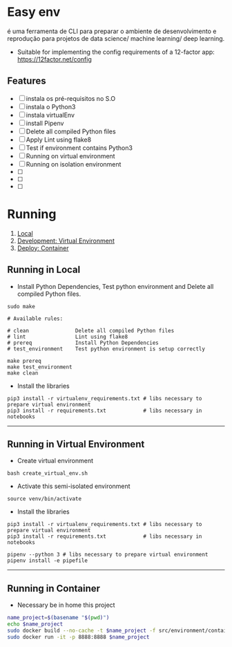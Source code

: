 # Easy env
é uma ferramenta de CLI para preparar o ambiente de desenvolvimento e reprodução para projetos de data science/ machine learning/ deep learning.

- Suitable for implementing the config requirements of a 12-factor app: https://12factor.net/config


## Features
- [ ] instala os pré-requisitos no S.O
- [ ] instala o Python3
- [ ] instala virtualEnv
- [ ] install Pipenv
- [ ] Delete all compiled Python files
- [ ] Apply Lint using flake8
- [ ] Test if environment contains Python3
- [ ] Running on virtual environment
- [ ] Running on isolation environment
- [ ]
- [ ]
- [ ]

# Running
1. [Local](#running-in-local)
2. [Development: Virtual Environment](#running-in-virtual-environment)
3. [Deploy: Container](#running-in-container)


## Running in Local
- Install Python Dependencies, Test python environment and Delete all compiled Python files.

```shell script
sudo make

# Available rules:

# clean               Delete all compiled Python files
# lint                Lint using flake8
# prereq              Install Python Dependencies
# test_environment    Test python environment is setup correctly
```

```shell script
make prereq
make test_environment
make clean
```

- Install the libraries

```shell script
pip3 install -r virtualenv_requirements.txt # libs necessary to prepare virtual environment
pip3 install -r requirements.txt            # libs necessary in notebooks
```

---

## Running in Virtual Environment

- Create virtual environment

```shell script
bash create_virtual_env.sh
```

- Activate this semi-isolated environment

```shell script
source venv/bin/activate
```

- Install the libraries

```shell script
pip3 install -r virtualenv_requirements.txt # libs necessary to prepare virtual environment
pip3 install -r requirements.txt            # libs necessary in notebooks
```


```shell script
pipenv --python 3 # libs necessary to prepare virtual environment
pipenv install -e pipefile
```

---

## Running in Container

- Necessary be in home this project

```sh
name_project=$(basename "$(pwd)")
echo $name_project
sudo docker build --no-cache -t $name_project -f src/environment/container/Dockerfile .
sudo docker run -it -p 8888:8888 $name_project
```
